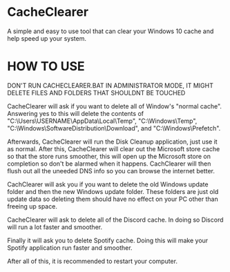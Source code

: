 # CacheClearer
A simple and easy to use tool that can clear your Windows 10 cache and help speed up your system.


# HOW TO USE
DON'T RUN CACHECLEARER.BAT IN ADMINISTRATOR MODE, IT MIGHT DELETE FILES AND FOLDERS THAT SHOULDNT BE TOUCHED


CacheClearer will ask if you want to delete all of Window's "normal cache". Answering yes to this will delete the contents of "C:\Users\USERNAME\AppData\Local\Temp\", "C:\Windows\Temp\", "C:\Windows\SoftwareDistribution\Download\", and "C:\Windows\Prefetch\".

Afterwards, CacheClearer will run the Disk Cleanup application, just use it as normal. After this, CacheClearer will clear out the Microsoft store cache so that the store runs smoother, this will open up the Microsoft store on completion so don't be alarmed when it happens. CachClearer will then flush out all the uneeded DNS info so you can browse the internet better.

CachClearer will ask you if you want to delete the old Windows update folder and then the new Windows update folder. These folders are just old update data so deleting them should have no effect on your PC other than freeing up space.

CacheClearer will ask to delete all of the Discord cache. In doing so Discord will run a lot faster and smoother.

Finally it will ask you to delete Spotify cache. Doing this will make your Spotify application run faster and smoother.

After all of this, it is recommended to restart your computer.

